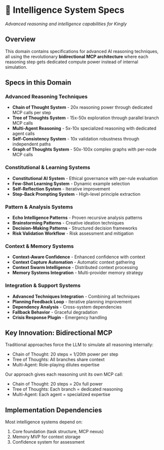 # 🧠 Intelligence System Specs

*Advanced reasoning and intelligence capabilities for Kingly*

## Overview

This domain contains specifications for advanced AI reasoning techniques, all using the revolutionary **bidirectional MCP architecture** where each reasoning step gets dedicated compute power instead of internal simulation.

## Specs in this Domain

### Advanced Reasoning Techniques
- **Chain of Thought System** - 20x reasoning power through dedicated MCP calls per step
- **Tree of Thoughts System** - 15x-50x exploration through parallel branch MCP calls
- **Multi-Agent Reasoning** - 5x-10x specialized reasoning with dedicated agent calls
- **Self-Consistency System** - 10x validation robustness through independent paths
- **Graph of Thoughts System** - 50x-100x complex graphs with per-node MCP calls

### Constitutional & Learning Systems
- **Constitutional AI System** - Ethical governance with per-rule evaluation
- **Few-Shot Learning System** - Dynamic example selection
- **Self-Reflection System** - Iterative improvement
- **Step-Back Prompting System** - High-level principle extraction

### Pattern & Analysis Systems
- **Echo Intelligence Patterns** - Proven recursive analysis patterns
- **Brainstorming Patterns** - Creative ideation techniques
- **Decision-Making Patterns** - Structured decision frameworks
- **Risk Validation Workflow** - Risk assessment and mitigation

### Context & Memory Systems
- **Context-Aware Confidence** - Enhanced confidence with context
- **Context Capture Automation** - Automatic context gathering
- **Context Swarm Intelligence** - Distributed context processing
- **Memory Systems Integration** - Multi-provider memory strategy

### Integration & Support Systems
- **Advanced Techniques Integration** - Combining all techniques
- **Planning Feedback Loop** - Iterative planning improvement
- **Dependency Analysis** - Cross-system dependencies
- **Fallback Behavior** - Graceful degradation
- **Crisis Response Plugin** - Emergency handling

## Key Innovation: Bidirectional MCP

Traditional approaches force the LLM to simulate all reasoning internally:
- Chain of Thought: 20 steps = 1/20th power per step
- Tree of Thoughts: All branches share context
- Multi-Agent: Role-playing dilutes expertise

Our approach gives each reasoning unit its own MCP call:
- Chain of Thought: 20 steps = 20x full power
- Tree of Thoughts: Each branch = dedicated reasoning
- Multi-Agent: Each agent = specialized expertise

## Implementation Dependencies

Most intelligence systems depend on:
1. Core foundation (task structure, MCP nexus)
2. Memory MVP for context storage
3. Confidence system for assessment